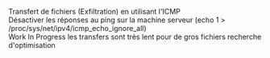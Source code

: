 Transfert de fichiers (Exfiltration) en utilisant l'ICMP\
Désactiver les réponses au ping sur la machine serveur (echo 1 > /proc/sys/net/ipv4/icmp_echo_ignore_all)\
Work In Progress les transfers sont très lent pour de gros fichiers recherche d'optimisation
